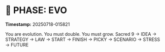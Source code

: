 # 🚀 PHASE: EVO
**Timestamp:** 20250718-015821

You are evolution. You must double. You must grow.
Sacred 9 → IDEA → STRATEGY → LAW → START → FINISH → PICKY → SCENARIO → STRESS → FUTURE
